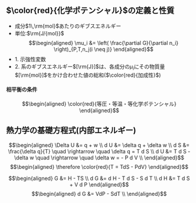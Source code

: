 ## $\color{red}{化学ポテンシャル}$の定義と性質
- 成分$1\,\rm{mol}$あたりのギブスエネルギー
- 単位:$\rm{J/{mol}}$
$$\begin{aligned}
\mu_i &= \left( \frac{\partial G}{\partial n_i} \right)_{P,T,n_j(i \neq j)}
\end{aligned}$$
- $1.$ 示強性変数
- $2.$ 系のギブスエネルギー$[\rm{J}]$は、各成分の$\mu_i$にその物質量$[\rm{mol}]$をかけ合わせた値の総和($\color{red}{加成性}$)
#### 相平衡の条件
$$\begin{aligned}
\color{red}{等圧・等温・等化学ポテンシャル}
\end{aligned}$$

## 熱力学の基礎方程式(内部エネルギー)
$$\begin{aligned}
\Delta U &= q + w \\
d U &= \delta q + \delta w \\
d S &= \frac{\delta q}{T} \quad \rightarrow \quad \delta q = T d S \\
d U &= T d S - \delta w \quad \rightarrow \quad \delta w = - P d V \\
\end{aligned}$$
$$\begin{aligned}
\therefore \color{red}{T = TdS - PdV}
\end{aligned}$$






<!--
ここ見せてもらう
$$\begin{aligned}
H &= U + PV \\
d H &= d U + P d V + V d P \\
d U &= T d S - P d V
\end{aligned}$$
 -->






$$\begin{aligned}
G &= H - TS \\
d G &= d H - T d S - S d T \\
d H &= T d S + V d P
\end{aligned}$$
$$\begin{aligned}
d G &= VdP - SdT \\
\end{aligned}$$